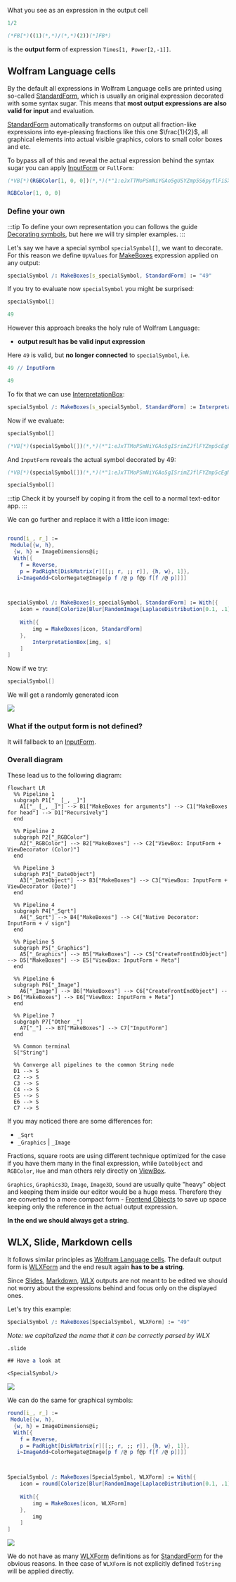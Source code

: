 What you see as an expression in the output cell

```mathematica title="input cell"
1/2
```

```mathematica @
(*FB[*)((1)(*,*)/(*,*)(2))(*]FB*)
```

is the __output form__ of expression `Times[1, Power[2,-1]]`. 

## Wolfram Language cells
By the default all expressions in Wolfram Language cells are printed using so-called [StandardForm](frontend/Reference/Formatting/StandardForm.md), which is usually an original expression decorated with some syntax sugar. This means that __most output expressions are also valid for input__ and evaluation.

[StandardForm](frontend/Reference/Formatting/StandardForm.md) automatically transforms on output all fraction-like expressions into eye-pleasing fractions like this one $\frac{1}{2}$, all graphical elements into actual visible graphics, colors to small color boxes and etc. 

To bypass all of this and reveal the actual expression behind the syntax sugar you can apply [InputForm](frontend/Reference/Formatting/InputForm.md) or `FullForm`:

```mathematica @
(*VB[*)(RGBColor[1, 0, 0])(*,*)(*"1:eJxTTMoPSmNiYGAo5gUSYZmp5S6pyflFiSX5RcEsQBHn4PCQNGaQPAeQCHJ3cs7PyS8qYgCDD/ZQBgMDnAEA4iUPRg=="*)(*]VB*) // InputForm 
```

```mathematica
RGBColor[1, 0, 0]
```

### Define your own
:::tip
To define your own representation you can follows the guide [Decorating symbols](frontend/Advanced/Syntax%20sugar/Decorating%20symbols.md), but here we will try simpler examples.
:::

Let's say we have a special symbol `specialSymbol[]`, we want to decorate. For this reason we define `UpValues` for [MakeBoxes](frontend/Reference/Formatting/MakeBoxes.md) expression applied on any output:

```mathematica
specialSymbol /: MakeBoxes[s_specialSymbol, StandardForm] := "49"
```

If you try to evaluate now `specialSymbol` you might be surprised:

```mathematica
specialSymbol[]
```

```mathematica
49
```

However this approach breaks the holy rule of Wolfram Language:
- __output result has be valid input expression__

Here `49` is valid, but __no longer connected__ to `specialSymbol`, i.e.

```mathematica @
49 // InputForm
```

```mathematica
49
```

To fix that we can use [InterpretationBox](frontend/Reference/Formatting/Low-level/InterpretationBox.md):

```mathematica
specialSymbol /: MakeBoxes[s_specialSymbol, StandardForm] := InterpretationBox["49", s]
```

Now if we evaluate:

```mathematica
specialSymbol[]
```

```mathematica @
(*VB[*)(specialSymbol[])(*,*)(*"1:eJxTTMoPSmNiYGAo5gISrimZJflFYZmp5cEgMRNLiBQLkAgqzUkN5gAxUhNT/PNyKsGiIUWlqQDl+w71"*)(*]VB*)
```

And `InputForm` reveals the actual symbol decorated by 49:

```mathematica @
(*VB[*)(specialSymbol[])(*,*)(*"1:eJxTTMoPSmNiYGAo5gISrimZJflFYZmp5cEgMRNLiBQLkAgqzUkN5gAxUhNT/PNyKsGiIUWlqQDl+w71"*)(*]VB*) // InputForm 
```

```mathematica
specialSymbol[]
```

:::tip
Check it by yourself by coping it from the cell to a normal text-editor app.
:::

We can go further and replace it with a little icon image:

```mathematica

round[i_, r_] :=
 Module[{w, h},
  {w, h} = ImageDimensions@i;
  With[{
    f = Reverse,
    p = PadRight[DiskMatrix[r][[;; r, ;; r]], {h, w}, 1]},
   i~ImageAdd~ColorNegate@Image[p f /@ p f@p f[f /@ p]]]]



specialSymbol /: MakeBoxes[s_specialSymbol, StandardForm] := With[{
	icon = round[Colorize[Blur[RandomImage[LaplaceDistribution[0.1, .1], {100, 100}],20]], 30]}, 
	
	With[{
		img = MakeBoxes[icon, StandardForm]
	},
		InterpretationBox[img, s]
	]
]
```

Now if we try:

```mathematica
specialSymbol[]
```

We will get a randomly generated icon

![](./../../../Screenshot%202025-06-12%20at%2020.01.01.png)


### What if the output form is not defined?
It will fallback to an [InputForm](frontend/Reference/Formatting/InputForm.md). 

### Overall diagram
These lead us to the following diagram:

```mermaid
flowchart LR
  %% Pipeline 1
  subgraph P1["_ [_, _]"]
    A1["_ [_, _]"] --> B1["MakeBoxes for arguments"] --> C1["MakeBoxes for head"] --> D1["Recursively"]
  end

  %% Pipeline 2
  subgraph P2["_RGBColor"]
    A2["_RGBColor"] --> B2["MakeBoxes"] --> C2["ViewBox: InputForm + ViewDecorator (Color)"]
  end

  %% Pipeline 3
  subgraph P3["_DateObject"]
    A3["_DateObject"] --> B3["MakeBoxes"] --> C3["ViewBox: InputForm + ViewDecorator (Date)"]
  end

  %% Pipeline 4
  subgraph P4["_Sqrt"]
    A4["_Sqrt"] --> B4["MakeBoxes"] --> C4["Native Decorator: InputForm + √ sign"]
  end

  %% Pipeline 5
  subgraph P5["_Graphics"]
    A5["_Graphics"] --> B5["MakeBoxes"] --> C5["CreateFrontEndObject"] --> D5["MakeBoxes"] --> E5["ViewBox: InputForm + Meta"]
  end

  %% Pipeline 6
  subgraph P6["_Image"]
    A6["_Image"] --> B6["MakeBoxes"] --> C6["CreateFrontEndObject"] --> D6["MakeBoxes"] --> E6["ViewBox: InputForm + Meta"]
  end

  %% Pipeline 7
  subgraph P7["Other _"]
    A7["_"] --> B7["MakeBoxes"] --> C7["InputForm"]
  end

  %% Common terminal
  S["String"]

  %% Converge all pipelines to the common String node
  D1 --> S
  C2 --> S
  C3 --> S
  C4 --> S
  E5 --> S
  E6 --> S
  C7 --> S

```

If you may noticed there are some differences for:
- `_Sqrt`
- `_Graphics` | `_Image`

Fractions, square roots are using different technique optimized for the case if you have them many in the final expression, while `DateObject` and `RGBColor`, `Hue` and man others rely directly on [ViewBox](frontend/Reference/Formatting/Low-level/ViewBox.md).

`Graphics`, `Graphics3D`, `Image`, `Image3D`, `Sound` are usually quite "heavy" object and keeping them inside our editor would be a huge mess. Therefore they are converted to a more compact form - [Frontend Objects](frontend/Advanced/Frontend%20interpretation/Frontend%20Objects.md) to save up space keeping only the reference in the actual output expression.

__In the end we should always get a string__.

## WLX, Slide, Markdown cells
It follows similar principles as [Wolfram Language cells](#Wolfram%20Language%20cells). The default output form is [WLXForm](frontend/Reference/Formatting/WLXForm.md) and the end result again __has to be a string__.

Since [Slides](frontend/Cell%20types/Slides.md), [Markdown](frontend/Cell%20types/Markdown.md), [WLX](frontend/Cell%20types/WLX.md) outputs are not meant to be edited we should not worry about the expressions behind and focus only on the displayed ones. 

Let's try this example:

```mathematica
SpecialSymbol /: MakeBoxes[SpecialSymbol, WLXForm] := "49"
```

*Note: we capitalized the name that it can be correctly parsed by WLX*

```mathematica
.slide

## Have a look at

<SpecialSymbol/>
```

![](./../../../Screenshot%202025-06-12%20at%2020.37.37.png)

We can do the same for graphical symbols:

```mathematica
round[i_, r_] :=
 Module[{w, h},
  {w, h} = ImageDimensions@i;
  With[{
    f = Reverse,
    p = PadRight[DiskMatrix[r][[;; r, ;; r]], {h, w}, 1]},
   i~ImageAdd~ColorNegate@Image[p f /@ p f@p f[f /@ p]]]]



SpecialSymbol /: MakeBoxes[SpecialSymbol, WLXForm] := With[{
	icon = round[Colorize[Blur[RandomImage[LaplaceDistribution[0.1, .1], {100, 100}],20]], 30]}, 
	
	With[{
		img = MakeBoxes[icon, WLXForm]
	},
		img
	]
]
```

![](./../../../Screenshot%202025-06-12%20at%2020.41.27.png)

We do not have as many [WLXForm](frontend/Reference/Formatting/WLXForm.md) definitions as for [StandardForm](frontend/Reference/Formatting/StandardForm.md) for the obvious reasons. In thee case of `WLXForm` is not explicitly defined `ToString` will be applied directly.




